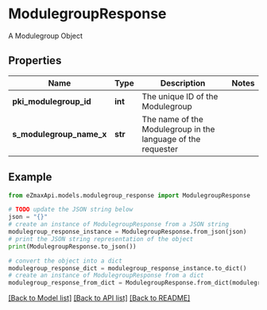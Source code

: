 # ModulegroupResponse

A Modulegroup Object

## Properties

Name | Type | Description | Notes
------------ | ------------- | ------------- | -------------
**pki_modulegroup_id** | **int** | The unique ID of the Modulegroup | 
**s_modulegroup_name_x** | **str** | The name of the Modulegroup in the language of the requester | 

## Example

```python
from eZmaxApi.models.modulegroup_response import ModulegroupResponse

# TODO update the JSON string below
json = "{}"
# create an instance of ModulegroupResponse from a JSON string
modulegroup_response_instance = ModulegroupResponse.from_json(json)
# print the JSON string representation of the object
print(ModulegroupResponse.to_json())

# convert the object into a dict
modulegroup_response_dict = modulegroup_response_instance.to_dict()
# create an instance of ModulegroupResponse from a dict
modulegroup_response_from_dict = ModulegroupResponse.from_dict(modulegroup_response_dict)
```
[[Back to Model list]](../README.md#documentation-for-models) [[Back to API list]](../README.md#documentation-for-api-endpoints) [[Back to README]](../README.md)


